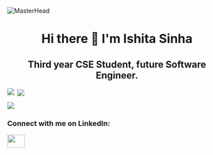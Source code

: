 ![MasterHead](https://1.bp.blogspot.com/-7A4WynwLsMw/XbBpCXG8fHI/AAAAAAAAMt4/uOa1bpLskYgrwGbllhSu2SDj_Mig8SXJQCLcBGAsYHQ/s1600/2000_600px.gif) 

<h1 align="center">Hi there 👋  I'm Ishita Sinha</h1>
<h2 align="center">Third year CSE Student, future Software Engineer.</h2>

<p><img align="left" src="https://github-readme-stats.vercel.app/api/top-langs?username=ishitasinha8&theme=default&show_icons=true"></p>

<p>&nbsp;<img align="center" src="https://github-readme-stats.vercel.app/api?username=ishitasinha8&show_icons=true&locale=en"></p>

<p><img align="center" src="https://github-readme-streak-stats.herokuapp.com/?user=ishitasinha8&"></p>

<h3 align="left">Connect with me on LinkedIn: </h3> <a href="https://www.linkedin.com/in/ishita-sinha-015295249/" target="blank"><img align="center" src="https://raw.githubusercontent.com/rahuldkjain/github-profile-readme-generator/master/src/images/icons/Social/linked-in-alt.svg" height="30" width="40" /></a>
